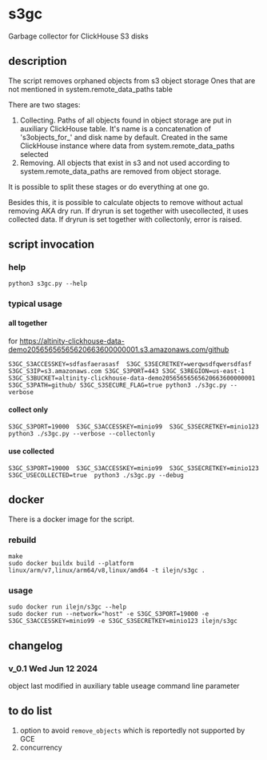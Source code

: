 # s3gc
Garbage collector for ClickHouse S3 disks

## description
The script removes orphaned objects from s3 object storage
  Ones that are not mentioned in system.remote_data_paths table

There are two stages:
1. Collecting.
     Paths of all objects found in object storage are put in auxiliary ClickHouse table.
       It's name is a concatenation of 's3objects_for_' and disk name by default.
       Created in the same ClickHouse instance where data from system.remote_data_paths selected
2. Removing.
     All objects that exist in s3 and not used according to system.remote_data_paths
       are removed from object storage.

It is possible to split these stages or do everything at one go.

Besides this, it is possible to calculate objects to remove without actual removing AKA dry run.
If dryrun is set together with usecollected, it uses collected data.
If dryrun is set together with collectonly, error is raised.


## script invocation
### help
```
python3 s3gc.py --help
```
### typical usage
#### all together
for https://altinity-clickhouse-data-demo20565656565620663600000001.s3.amazonaws.com/github
```
S3GC_S3ACCESSKEY=sdfasfaerasasf  S3GC_S3SECRETKEY=werqwsdfqwersdfasf  S3GC_S3IP=s3.amazonaws.com S3GC_S3PORT=443 S3GC_S3REGION=us-east-1 S3GC_S3BUCKET=altinity-clickhouse-data-demo20565656565620663600000001 S3GC_S3PATH=github/ S3GC_S3SECURE_FLAG=true python3 ./s3gc.py --verbose
```
#### collect only
```
S3GC_S3PORT=19000  S3GC_S3ACCESSKEY=minio99  S3GC_S3SECRETKEY=minio123  python3 ./s3gc.py --verbose --collectonly
```
#### use collected
```
S3GC_S3PORT=19000  S3GC_S3ACCESSKEY=minio99  S3GC_S3SECRETKEY=minio123 S3GC_USECOLLECTED=true  python3 ./s3gc.py --debug
```

## docker
There is a docker image for the script.

### rebuild
```
make
sudo docker buildx build --platform linux/arm/v7,linux/arm64/v8,linux/amd64 -t ilejn/s3gc .
```

### usage
```
sudo docker run ilejn/s3gc --help
sudo docker run --network="host" -e S3GC_S3PORT=19000 -e S3GC_S3ACCESSKEY=minio99 -e S3GC_S3SECRETKEY=minio123 ilejn/s3gc
```

## changelog

### v_0.1 Wed Jun 12 2024

object last modified in auxiliary table
useage command line parameter

## to do list
1. option to avoid `remove_objects` which is reportedly not supported by GCE
2. concurrency
